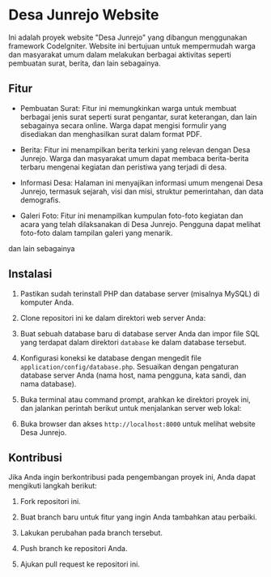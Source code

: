 # Desa Junrejo Website

Ini adalah proyek website "Desa Junrejo" yang dibangun menggunakan framework CodeIgniter. Website ini bertujuan untuk mempermudah warga dan masyarakat umum dalam melakukan berbagai aktivitas seperti pembuatan surat, berita, dan lain sebagainya.

## Fitur

- Pembuatan Surat: Fitur ini memungkinkan warga untuk membuat berbagai jenis surat seperti surat pengantar, surat keterangan, dan lain sebagainya secara online. Warga dapat mengisi formulir yang disediakan dan menghasilkan surat dalam format PDF.

- Berita: Fitur ini menampilkan berita terkini yang relevan dengan Desa Junrejo. Warga dan masyarakat umum dapat membaca berita-berita terbaru mengenai kegiatan dan peristiwa yang terjadi di desa.

- Informasi Desa: Halaman ini menyajikan informasi umum mengenai Desa Junrejo, termasuk sejarah, visi dan misi, struktur pemerintahan, dan data demografis.

- Galeri Foto: Fitur ini menampilkan kumpulan foto-foto kegiatan dan acara yang telah dilaksanakan di Desa Junrejo. Pengguna dapat melihat foto-foto dalam tampilan galeri yang menarik.

dan lain sebagainya

## Instalasi

1. Pastikan sudah terinstall PHP dan database server (misalnya MySQL) di komputer Anda.

2. Clone repositori ini ke dalam direktori web server Anda:



3. Buat sebuah database baru di database server Anda dan impor file SQL yang terdapat dalam direktori `database` ke dalam database tersebut.

4. Konfigurasi koneksi ke database dengan mengedit file `application/config/database.php`. Sesuaikan dengan pengaturan database server Anda (nama host, nama pengguna, kata sandi, dan nama database).

5. Buka terminal atau command prompt, arahkan ke direktori proyek ini, dan jalankan perintah berikut untuk menjalankan server web lokal:


6. Buka browser dan akses `http://localhost:8000` untuk melihat website Desa Junrejo.

## Kontribusi

Jika Anda ingin berkontribusi pada pengembangan proyek ini, Anda dapat mengikuti langkah berikut:

1. Fork repositori ini.

2. Buat branch baru untuk fitur yang ingin Anda tambahkan atau perbaiki.

3. Lakukan perubahan pada branch tersebut.

4. Push branch ke repositori Anda.

5. Ajukan pull request ke repositori ini.

